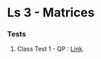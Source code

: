 # Ls 3 - Matrices

### Tests

1. Class Test 1 - QP : [Link](https://drive.google.com/file/d/1wa6ljeO6IDnL\_RZSt7b92p\_k8fb56ttx/view?usp=drivesdk).
